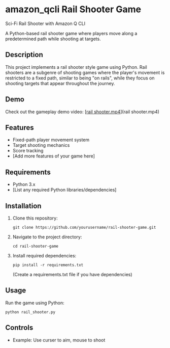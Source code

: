 # amazon_qcli  Rail Shooter Game
Sci-Fi Rail Shooter with Amazon Q CLI


A Python-based rail shooter game where players move along a predetermined path while shooting at targets.

## Description

This project implements a rail shooter style game using Python. Rail shooters are a subgenre of shooting games where the player's movement is restricted to a fixed path, similar to being "on rails", while they focus on shooting targets that appear throughout the journey.

## Demo

Check out the gameplay demo video: [[rail shooter.mp4](https://github.com/i-suhas/amazon_qcli/blob/main/rail%20shooter.mp4)](rail shooter.mp4)

## Features

- Fixed-path player movement system
- Target shooting mechanics
- Score tracking
- [Add more features of your game here]

## Requirements

- Python 3.x
- [List any required Python libraries/dependencies]

## Installation

1. Clone this repository:
   ```
   git clone https://github.com/yourusername/rail-shooter-game.git
   ```

2. Navigate to the project directory:
   ```
   cd rail-shooter-game
   ```

3. Install required dependencies:
   ```
   pip install -r requirements.txt
   ```
   (Create a requirements.txt file if you have dependencies)

## Usage

Run the game using Python:

```
python rail_shooter.py
```

## Controls

- Example: Use curser to aim, mouse to shoot